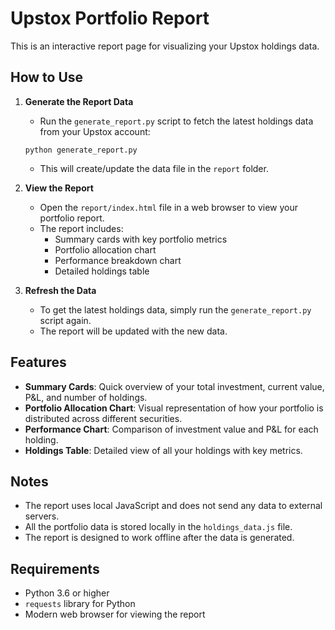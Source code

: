 # Upstox Portfolio Report

This is an interactive report page for visualizing your Upstox holdings data.

## How to Use

1. **Generate the Report Data**
   - Run the `generate_report.py` script to fetch the latest holdings data from your Upstox account:
   ```
   python generate_report.py
   ```
   - This will create/update the data file in the `report` folder.

2. **View the Report**
   - Open the `report/index.html` file in a web browser to view your portfolio report.
   - The report includes:
     - Summary cards with key portfolio metrics
     - Portfolio allocation chart
     - Performance breakdown chart
     - Detailed holdings table

3. **Refresh the Data**
   - To get the latest holdings data, simply run the `generate_report.py` script again.
   - The report will be updated with the new data.

## Features

- **Summary Cards**: Quick overview of your total investment, current value, P&L, and number of holdings.
- **Portfolio Allocation Chart**: Visual representation of how your portfolio is distributed across different securities.
- **Performance Chart**: Comparison of investment value and P&L for each holding.
- **Holdings Table**: Detailed view of all your holdings with key metrics.

## Notes

- The report uses local JavaScript and does not send any data to external servers.
- All the portfolio data is stored locally in the `holdings_data.js` file.
- The report is designed to work offline after the data is generated.

## Requirements

- Python 3.6 or higher
- `requests` library for Python
- Modern web browser for viewing the report